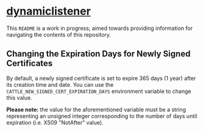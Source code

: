 # [dynamiclistener](https://github.com/serialt/dynamiclistener)

This `README` is a work in progress; aimed towards providing information for navigating the contents of this repository.

## Changing the Expiration Days for Newly Signed Certificates

By default, a newly signed certificate is set to expire 365 days (1 year) after its creation time and date.
You can use the `CATTLE_NEW_SIGNED_CERT_EXPIRATION_DAYS` environment variable to change this value.

**Please note:** the value for the aforementioned variable must be a string representing an unsigned integer corresponding to the number of days until expiration (i.e. X509 "NotAfter" value).
